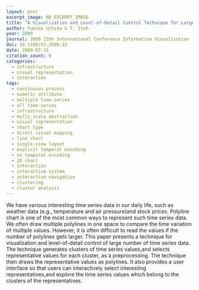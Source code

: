 ```yaml
---
layout: post
excerpt_image: NO_EXCERPT_IMAGE
title: "A Visualization and Level-of-Detail Control Technique for Large Scale Time Series Data"
author: Yumiko Uchida & T. Itoh
year: 2009
journal: 2009 13th International Conference Information Visualisation
doi: 10.1109/IV.2009.33
date: 2009-07-15
citation_count: 9
categories:
  - infrastructure
  - visual representation
  - interaction
tags:
  - continuous process
  - numeric attribute
  - multiple time-series
  - all time-series
  - infrastructure
  - multi-scale abstraction
  - visual representation
  - chart type
  - direct visual mapping
  - line chart
  - single-view layout
  - explicit temporal encoding
  - no temporal encoding
  - 2D chart
  - interaction
  - interactive system
  - interactive navigation
  - clustering
  - cluster analysis
---
```

We have various interesting time series data in our daily life, such as weather data (e.g., temperature and air pressure)and stock prices. Polyline chart is one of the most common ways to represent such time series data. We often draw multiple polylines in one space to compare the time variation of multiple values. However, it is often difficult to read the values if the number of polylines gets larger. This paper presents a technique for visualization and level-of-detail control of large number of time series data. The technique generates clusters of time series values,and selects representative values for each cluster, as a preprocessing. The technique then draws the representative values as polylines. It also provides a user interface so that users can interactively select interesting representatives,and explore the time series values which belong to the clusters of the representatives.
